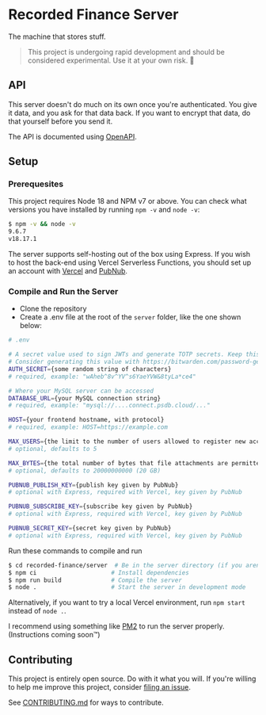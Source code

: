 # Recorded Finance Server

The machine that stores stuff.

> This project is undergoing rapid development and should be considered experimental. Use it at your own risk. 🤙

## API

This server doesn't do much on its own once you're authenticated. You give it data, and you ask for that data back. If you want to encrypt that data, do that yourself before you send it.

The API is documented using [OpenAPI](https://petstore.swagger.io/?url=https://recorded.finance/openapi.yaml).

## Setup

### Prerequesites

This project requires Node 18 and NPM v7 or above. You can check what versions you have installed by running `npm -v` and `node -v`:

```sh
$ npm -v && node -v
9.6.7
v18.17.1
```

The server supports self-hosting out of the box using Express. If you wish to host the back-end using Vercel Serverless Functions, you should set up an account with [Vercel](https://vercel.com) and [PubNub](https://www.pubnub.com).

### Compile and Run the Server

- Clone the repository
- Create a .env file at the root of the `server` folder, like the one shown below:

```sh
# .env

# A secret value used to sign JWTs and generate TOTP secrets. Keep this safe.
# Consider generating this value with https://bitwarden.com/password-generator/
AUTH_SECRET={some random string of characters}
# required, example: "wAheb^8v^YV^s6YaeYVW&8tyLa*ce4"

# Where your MySQL server can be accessed
DATABASE_URL={your MySQL connection string}
# required, example: "mysql://....connect.psdb.cloud/..."

HOST={your frontend hostname, with protocol}
# required, example: HOST=https://example.com

MAX_USERS={the limit to the number of users allowed to register new accounts}
# optional, defaults to 5

MAX_BYTES={the total number of bytes that file attachments are permitted to occupy on the system}
# optional, defaults to 20000000000 (20 GB)

PUBNUB_PUBLISH_KEY={publish key given by PubNub}
# optional with Express, required with Vercel, key given by PubNub

PUBNUB_SUBSCRIBE_KEY={subscribe key given by PubNub}
# optional with Express, required with Vercel, key given by PubNub

PUBNUB_SECRET_KEY={secret key given by PubNub}
# optional with Express, required with Vercel, key given by PubNub
```

Run these commands to compile and run

```sh
$ cd recorded-finance/server  # Be in the server directory (if you aren't already)
$ npm ci                     # Install dependencies
$ npm run build              # Compile the server
$ node .                     # Start the server in development mode
```

Alternatively, if you want to try a local Vercel environment, run `npm start` instead of `node .`.

I recommend using something like [PM2](https://pm2.keymetrics.io) to run the server properly. (Instructions coming soon™)

## Contributing

This project is entirely open source. Do with it what you will. If you're willing to help me improve this project, consider [filing an issue](https://github.com/RecordedFinance/recorded-finance/issues/new/choose).

See [CONTRIBUTING.md](/CONTRIBUTING.md) for ways to contribute.
